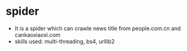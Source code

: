 # spider
* It is a spider which can crawle news title from people.com.cn and cankaoxiaoxi.com
* skills used: multi-threading, bs4, urllib2

